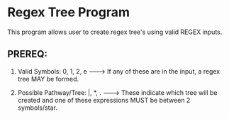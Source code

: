 # Regex Tree Program 

This program allows user to create regex tree's using valid REGEX inputs. 

  ## PREREQ:
1. Valid Symbols:
	0, 1, 2, e  ---> If any of these are in the input, a regex tree MAY be formed. 

2. Possible Pathway/Tree:
	|, *, .  ---> These indicate which tree will be created and one of these expressions MUST be between 2 symbols/star. 	